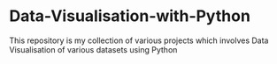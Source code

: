 # Data-Visualisation-with-Python

This repository is my collection of various projects which involves Data Visualisation of various datasets using Python
